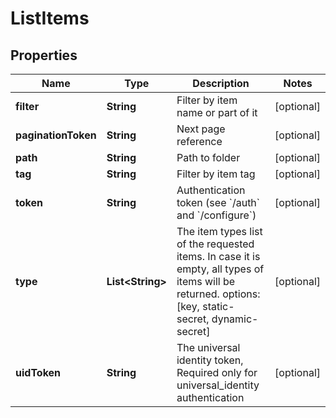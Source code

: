 

# ListItems

## Properties

Name | Type | Description | Notes
------------ | ------------- | ------------- | -------------
**filter** | **String** | Filter by item name or part of it |  [optional]
**paginationToken** | **String** | Next page reference |  [optional]
**path** | **String** | Path to folder |  [optional]
**tag** | **String** | Filter by item tag |  [optional]
**token** | **String** | Authentication token (see &#x60;/auth&#x60; and &#x60;/configure&#x60;) |  [optional]
**type** | **List&lt;String&gt;** | The item types list of the requested items. In case it is empty, all types of items will be returned. options: [key, static-secret, dynamic-secret] |  [optional]
**uidToken** | **String** | The universal identity token, Required only for universal_identity authentication |  [optional]



